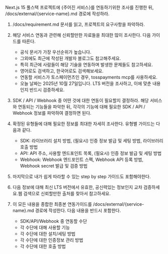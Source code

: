 Next.js 15 풀스택 프로젝트에 {주어진 서비스}를 연동하기위한 조사를 진행한 뒤, /docs/external/{service-name}.md 경로에 작성하라.

1. /docs/requirement.md 문서를 읽고, 프로젝트의 요구사항을 파악하라.
2. 해당 서비스 연동과 관련해 신뢰할만한 자료들을 최대한 많이 조사한다. 다음 가이드를 따른다.

   - 공식 문서가 가장 우선순위가 높습니다.
   - 그외에도 최근에 작성된 개발자 블로그도 참고해주세요.
   - 특히 최근에 사람들이 해당 기술을 연동하며 발생한 문제들도 참고하세요.
   - 영어로도 검색하고, 한국어로도 검색해보세요.
   - 연동할 서비스가 토스페이먼츠인 경우, tosspayments mcp를 사용하세요.
   - 오늘 날짜는 2025년 10월 27일입니다. LTS 버전을 조사하고, 이에 맞춘 내용인지 반드시 검증하세요.

3. SDK / API / Webhook 중 어떤 것에 대한 연동이 필요할지 결정하라. 해당 서비스와 연동되는 기능들을 파악한 뒤, 각각의 기능에 대해 필요한 SDK / API / Webhook 정보를 파악하여 결정하면 된다.

4. 확정된 유형들에 대해 필요한 정보를 최대한 자세히 조사한다. 유형별 가이드는 다음과 같다.

   - SDK: 라이브러리 설치 방법, (필요시) 인증 정보 발급 및 세팅 방법, 라이브러리 호출 방법
   - API: API 주소, 사용할 엔드포인트 목록, (필요시) 인증 정보 발급 및 세팅 방법
   - Webhook: Webhook 엔드포인트 스펙, Webhook API 등록 방법, Webhook secret 발급 및 검증 방법

5. 마지막으로 내가 쉽게 따라할 수 있는 step by step 가이드도 포함해야한다.
6. 다음 정보에 대해 최신 LTS 버전에서 유효한, 공신력있는 정보인지 교차 검증하세요.웹 검색으로 신뢰할만한 출처를 찾아서 참고하세요.

7. 이 모든 내용을 종합한 최종본 연동가이드를 /docs/external/{service-name}.md 경로에 작성한다. 다음 내용을 반드시 포함한다.

   - SDK/API/Webhook 중 연동할 수단
   - 각 수단에 대해 사용할 기능
   - 각 수단에 대한 설치/세팅 방법
   - 각 수단에 대한 인증정보 관리 방법
   - 각 수단에 대한 호출 방법